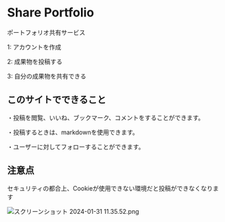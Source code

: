 # Share Portfolio

ポートフォリオ共有サービス

1: アカウントを作成

2: 成果物を投稿する

3: 自分の成果物を共有できる

## このサイトでできること

・投稿を閲覧、いいね、ブックマーク、コメントをすることができます。

・投稿するときは、markdownを使用できます。

・ユーザーに対してフォローすることができます。

## 注意点

セキュリティの都合上、Cookieが使用できない環境だと投稿ができなくなります

![スクリーンショット 2024-01-31 11.35.52.png](https://pub-a05d828609984db8b2239cd099a20aac.r2.dev/%E3%82%B9%E3%82%AF%E3%83%AA%E3%83%BC%E3%83%B3%E3%82%B7%E3%83%A7%E3%83%83%E3%83%88%202024-01-31%2011.35.52.png)